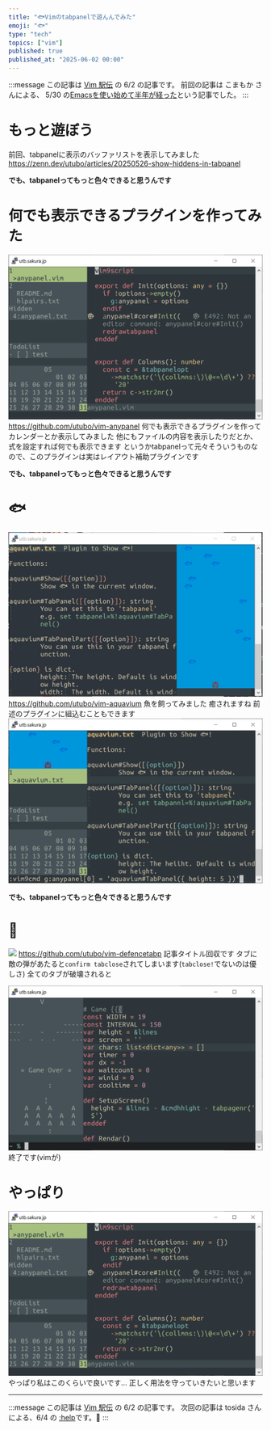 ```yaml
---
title: "🐟Vimのtabpanelで遊んんでみた"
emoji: "🐟"
type: "tech"
topics: ["vim"]
published: true
published_at: "2025-06-02 00:00"
---
```


:::message
この記事は [Vim 駅伝](https://vim-jp.org/ekiden/) の 6/2 の記事です。
前回の記事は こまもか さんによる、 5/30 の[Emacsを使い始めて半年が経った](https://vim-jp.org/ekiden/#article-2025-05-30)という記事でした。
:::

# もっと遊ぼう
前回、tabpanelに表示のバッファリストを表示してみました
https://zenn.dev/utubo/articles/20250526-show-hiddens-in-tabpanel

**でも、tabpanelってもっと色々できると思うんです**


# 何でも表示できるプラグインを作ってみた
![](/images/20250602-play-tabpanel/anypanel.png)
https://github.com/utubo/vim-anypanel
何でも表示できるプラグインを作ってカレンダーとか表示してみました
他にもファイルの内容を表示したりだとか、式を設定すれば何でも表示できます
というかtabpanelって元々そういうものなので、このプラグインは実はレイアウト補助プラグインです

**でも、tabpanelってもっと色々できると思うんです**

# 🐟
![](/images/20250602-play-tabpanel/aquavium.gif)
https://github.com/utubo/vim-aquavium
魚を飼ってみました
癒されますね
前述のプラグインに組込むこともできます
![](/images/20250602-play-tabpanel/aquavium-in-any.png)

**でも、tabpanelってもっと色々できると思うんです**

# 👾
![](/images/20250602-play-tabpanel/defencetabp.gif)
https://github.com/utubo/vim-defencetabp
記事タイトル回収です
タブに敵の弾があたると`confirm tabclose`されてしまいます(`tabclose!`でないのは優しさ)
全てのタブが破壊されると

![](/images/20250602-play-tabpanel/defencetabp-gameover.png)
終了です(vimが)

# やっぱり

![](/images/20250602-play-tabpanel/anypanel.png)
やっぱり私はこのくらいで良いです…
正しく用法を守っていきたいと思います

----

:::message
この記事は [Vim 駅伝](https://vim-jp.org/ekiden/) の 6/2 の記事です。
次回の記事は tosida さんによる、6/4 の [:help](https://vim-jp.org/ekiden/#article-2025-06-04)です。🏃
:::

